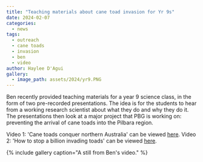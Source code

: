 ```yaml
---
title: "Teaching materials about cane toad invasion for Yr 9s"
date: 2024-02-07
categories:
  - news
tags:
  - outreach
  - cane toads
  - invasion
  - ben
  - video
author: Haylee D'Agui
gallery:
  - image_path: assets/2024/yr9.PNG
---
```


Ben recently provided teaching materials for a year 9 science class, in the form of two pre-recorded presentations.  The idea is for the students to hear from a working research scientist about what they do and why they do it.  The presentations then look at a major project that PBG is working on: preventing the arrival of cane toads into the Pilbara region.

Video 1: 'Cane toads conquer northern Australia' can be viewed [here](https://vimeo.com/910688756).
Video 2: 'How to stop a billion invading toads' can be viewed [here](https://vimeo.com/910692430).


{% include gallery caption="A still from Ben's video." %}